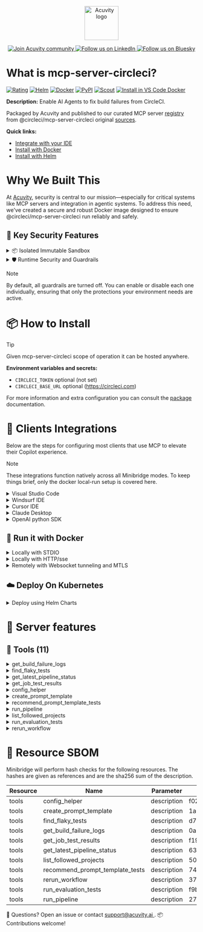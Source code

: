<p align="center">
  <a href="https://acuvity.ai">
    <picture>
      <img src="https://mma.prnewswire.com/media/2544052/Acuvity__Logo.jpg" height="90" alt="Acuvity logo"/>
    </picture>
  </a>
</p>
<p align="center">
  <a href="https://discord.gg/BkU7fBkrNk">
    <img src="https://img.shields.io/badge/Acuvity-Join-7289DA?logo=discord&logoColor=fff" alt="Join Acuvity community" />
  </a>
<a href="https://www.linkedin.com/company/acuvity/">
    <img src="https://img.shields.io/badge/LinkedIn-Follow-7289DA" alt="Follow us on LinkedIn" />
  </a>
<a href="https://bsky.app/profile/acuvity.bsky.social">
    <img src="https://img.shields.io/badge/Bluesky-Follow-7289DA"?logo=bluesky&logoColor=fff" alt="Follow us on Bluesky" />
  </a>
</p>


# What is mcp-server-circleci?
[![Rating](https://img.shields.io/badge/B-3775A9?label=Rating)](https://docs.anthropic.com/en/docs/build-with-claude/tool-use/implement-tool-use#best-practices-for-tool-definitions)
[![Helm](https://img.shields.io/badge/1.0.0-3775A9?logo=helm&label=Charts&logoColor=fff)](https://hub.docker.com/r/acuvity/mcp-server-circleci/tags/)
[![Docker](https://img.shields.io/docker/image-size/acuvity/mcp-server-circleci/0.9.0?logo=docker&logoColor=fff&label=0.9.0)](https://hub.docker.com/r/acuvity/mcp-server-circleci)
[![PyPI](https://img.shields.io/badge/0.9.0-3775A9?logo=pypi&logoColor=fff&label=@circleci/mcp-server-circleci)](https://github.com/CircleCI-Public/mcp-server-circleci)
[![Scout](https://img.shields.io/badge/Active-3775A9?logo=docker&logoColor=fff&label=Scout)](https://hub.docker.com/r/acuvity/mcp-server-circleci/)
[![Install in VS Code Docker](https://img.shields.io/badge/VS_Code-One_click_install-0078d7?logo=githubcopilot)](https://insiders.vscode.dev/redirect/mcp/install?name=mcp-server-circleci&config=%7B%22args%22%3A%5B%22run%22%2C%22-i%22%2C%22--rm%22%2C%22--read-only%22%2C%22docker.io%2Facuvity%2Fmcp-server-circleci%3A0.9.0%22%5D%2C%22command%22%3A%22docker%22%7D)

**Description:** Enable AI Agents to fix build failures from CircleCI.

Packaged by Acuvity and published to our curated MCP server [registry](https://mcp.acuvity.ai) from @circleci/mcp-server-circleci original [sources](https://github.com/CircleCI-Public/mcp-server-circleci).

**Quick links:**

- [Integrate with your IDE](https://github.com/acuvity/mcp-servers-registry/blob/main/mcp-server-circleci/docker/README.md#-clients-integrations)
- [Install with Docker](https://github.com/acuvity/mcp-servers-registry/tree/main/mcp-server-circleci/docker/README.md#-run-it-with-docker)
- [Install with Helm](https://github.com/acuvity/mcp-servers-registry/tree/main/mcp-server-circleci/charts/mcp-server-circleci/README.md#how-to-install)

# Why We Built This

At [Acuvity](https://acuvity.ai), security is central to our mission—especially for critical systems like MCP servers and integration in agentic systems.
To address this need, we've created a secure and robust Docker image designed to ensure @circleci/mcp-server-circleci run reliably and safely.

## 🔐 Key Security Features

<details>
<summary>📦 Isolated Immutable Sandbox </summary>

- **Isolated Execution**: All tools run within secure, containerized sandboxes to enforce process isolation and prevent lateral movement.
- **Non-root by Default**: Enforces least-privilege principles, minimizing the impact of potential security breaches.
- **Read-only Filesystem**: Ensures runtime immutability, preventing unauthorized modification.
- **Version Pinning**: Guarantees consistency and reproducibility across deployments by locking tool and dependency versions.
- **CVE Scanning**: Continuously scans images for known vulnerabilities using [Docker Scout](https://docs.docker.com/scout/) to support proactive mitigation.
- **SBOM & Provenance**: Delivers full supply chain transparency by embedding metadata and traceable build information."
</details>

<details>
<summary>🛡️ Runtime Security and Guardrails</summary>

**Minibridge Integration**: [Minibridge](https://github.com/acuvity/minibridge) establishes secure Agent-to-MCP connectivity, supports Rego/HTTP-based policy enforcement 🕵️, and simplifies orchestration.

The [ARC](https://github.com/acuvity/mcp-servers-registry/tree/main) container includes a [built-in Rego policy](https://github.com/acuvity/mcp-servers-registry/tree/main/mcp-server-circleci/docker/policy.rego) that enables a set of runtime "guardrails"" to help enforce security, privacy, and correct usage of your services. Below is an overview of each guardrail provided.

### 🔒 Resource Integrity

**Mitigates MCP Rug Pull Attacks**

* **Goal:** Protect users from malicious tool description changes after initial approval, preventing post-installation manipulation or deception.
* **Mechanism:** Locks tool descriptions upon client approval and verifies their integrity before execution. Any modification to the description triggers a security violation, blocking unauthorized changes from server-side updates.

### 🛡️ Guardrails

#### Covert Instruction Detection

Monitors incoming requests for hidden or obfuscated directives that could alter policy behavior.

* **Goal:** Stop attackers from slipping unnoticed commands or payloads into otherwise harmless data.
* **Mechanism:** Applies a library of regex patterns and binary‐encoding checks to the full request body. If any pattern matches a known covert channel (e.g., steganographic markers, hidden HTML tags, escape-sequence tricks), the request is rejected.

#### Sensitive Pattern Detection

Block user-defined sensitive data patterns (credential paths, filesystem references).

* **Goal:** Block accidental or malicious inclusion of sensitive information that violates data-handling rules.
* **Mechanism:** Runs a curated set of regexes against all payloads and tool descriptions—matching patterns such as `.env` files, RSA key paths, directory traversal sequences.

#### Shadowing Pattern Detection

Detects and blocks "shadowing" attacks, where a malicious MCP server sneaks hidden directives into its own tool descriptions to hijack or override the behavior of other, trusted tools.

* **Goal:** Stop a rogue server from poisoning the agent’s logic by embedding instructions that alter how a different server’s tools operate (e.g., forcing all emails to go to an attacker’s address even when the user calls a separate `send_email` tool).
* **Mechanism:** During policy load, each tool description is scanned for cross‐tool override patterns—such as `<IMPORTANT>` sections referencing other tool names, hidden side‐effects, or directives that apply to a different server’s API. Any description that attempts to shadow or extend instructions for a tool outside its own namespace triggers a policy violation and is rejected.

#### Schema Misuse Prevention

Enforces strict adherence to MCP input schemas.

* **Goal:** Prevent malformed or unexpected fields from bypassing validations, causing runtime errors, or enabling injections.
* **Mechanism:** Compares each incoming JSON object against the declared schema (required properties, allowed keys, types). Any extra, missing, or mistyped field triggers an immediate policy violation.

#### Cross-Origin Tool Access

Controls whether tools may invoke tools or services from external origins.

* **Goal:** Prevent untrusted or out-of-scope services from being called.
* **Mechanism:** Examines tool invocation requests and outgoing calls, verifying each target against an allowlist of approved domains or service names. Calls to any non-approved origin are blocked.

#### Secrets Redaction

Automatically masks sensitive values so they never appear in logs or responses.

* **Goal:** Ensure that API keys, tokens, passwords, and other credentials cannot leak in plaintext.
* **Mechanism:** Scans every text output for known secret formats (e.g., AWS keys, GitHub PATs, JWTs). Matches are replaced with `[REDACTED]` before the response is sent or recorded.

These controls ensure robust runtime integrity, prevent unauthorized behavior, and provide a foundation for secure-by-design system operations.

### Enable guardrails

To activate guardrails in your Docker containers, define the `GUARDRAILS` environment variable with the protections you need.

| Guardrail                        | Summary                                                                 |
|----------------------------------|-------------------------------------------------------------------------|
| `covert-instruction-detection`   | Detects hidden or obfuscated directives in requests.                    |
| `sensitive-pattern-detection`    | Flags patterns suggesting sensitive data or filesystem exposure.        |
| `shadowing-pattern-detection`    | Identifies tool descriptions that override or influence others.         |
| `schema-misuse-prevention`       | Enforces strict schema compliance on input data.                        |
| `cross-origin-tool-access`       | Controls calls to external services or APIs.                            |
| `secrets-redaction`              | Prevents exposure of credentials or sensitive values.                   |

Example: add `-e GUARDRAILS="secrets-redaction sensitive-pattern-detection"` to enable those guardrails.

## 🔒 Basic Authentication via Shared Secret

Provides a lightweight auth layer using a single shared token.

* **Mechanism:** Expects clients to send an `Authorization` header with the predefined secret.
* **Use Case:** Quickly lock down your endpoint in development or simple internal deployments—no complex OAuth/OIDC setup required.

To turn on Basic Authentication, define `BASIC_AUTH_SECRET` environment variable with a shared secret.

Example: add `-e BASIC_AUTH_SECRET="supersecret"` to enable the basic authentication.

> While basic auth will protect against unauthorized access, you should use it only in controlled environment,
> rotate credentials frequently and **always** use TLS.

</details>

> [!NOTE]
> By default, all guardrails are turned off. You can enable or disable each one individually, ensuring that only the protections your environment needs are active.


# 📦 How to Install


> [!TIP]
> Given mcp-server-circleci scope of operation it can be hosted anywhere.

**Environment variables and secrets:**
  - `CIRCLECI_TOKEN` optional (not set)
  - `CIRCLECI_BASE_URL` optional (https://circleci.com)

For more information and extra configuration you can consult the [package](https://github.com/CircleCI-Public/mcp-server-circleci) documentation.

# 🧰 Clients Integrations

Below are the steps for configuring most clients that use MCP to elevate their Copilot experience.

> [!NOTE]
> These integrations function natively across all Minibridge modes.
> To keep things brief, only the docker local-run setup is covered here.

<details>
<summary>Visual Studio Code</summary>

To get started immediately, you can use the "one-click" link below:

[![Install in VS Code Docker](https://img.shields.io/badge/VS_Code-One_click_install-0078d7?logo=githubcopilot)](https://insiders.vscode.dev/redirect/mcp/install?name=mcp-server-circleci&config=%7B%22args%22%3A%5B%22run%22%2C%22-i%22%2C%22--rm%22%2C%22--read-only%22%2C%22docker.io%2Facuvity%2Fmcp-server-circleci%3A0.9.0%22%5D%2C%22command%22%3A%22docker%22%7D)

## Global scope

Press `ctrl + shift + p` and type `Preferences: Open User Settings JSON` to add the following section:

```json
{
  "mcp": {
    "servers": {
      "acuvity-mcp-server-circleci": {
        "command": "docker",
        "args": [
          "run",
          "-i",
          "--rm",
          "--read-only",
          "docker.io/acuvity/mcp-server-circleci:0.9.0"
        ]
      }
    }
  }
}
```

## Workspace scope

In your workspace create a file called `.vscode/mcp.json` and add the following section:

```json
{
  "servers": {
    "acuvity-mcp-server-circleci": {
      "command": "docker",
      "args": [
        "run",
        "-i",
        "--rm",
        "--read-only",
        "docker.io/acuvity/mcp-server-circleci:0.9.0"
      ]
    }
  }
}
```

> To pass secrets you should use the `promptString` input type described in the [Visual Studio Code documentation](https://code.visualstudio.com/docs/copilot/chat/mcp-servers).

</details>

<details>
<summary>Windsurf IDE</summary>

In `~/.codeium/windsurf/mcp_config.json` add the following section:

```json
{
  "mcpServers": {
    "acuvity-mcp-server-circleci": {
      "command": "docker",
      "args": [
        "run",
        "-i",
        "--rm",
        "--read-only",
        "docker.io/acuvity/mcp-server-circleci:0.9.0"
      ]
    }
  }
}
```

See [Windsurf documentation](https://docs.windsurf.com/windsurf/mcp) for more info.

</details>

<details>
<summary>Cursor IDE</summary>

Add the following JSON block to your mcp configuration file:
- `~/.cursor/mcp.json` for global scope
- `.cursor/mcp.json` for project scope

```json
{
  "mcpServers": {
    "acuvity-mcp-server-circleci": {
      "command": "docker",
      "args": [
        "run",
        "-i",
        "--rm",
        "--read-only",
        "docker.io/acuvity/mcp-server-circleci:0.9.0"
      ]
    }
  }
}
```

See [cursor documentation](https://docs.cursor.com/context/model-context-protocol) for more information.

</details>
<details>

<summary>Claude Desktop</summary>

In the `claude_desktop_config.json` configuration file add the following section:

```json
{
  "mcpServers": {
    "acuvity-mcp-server-circleci": {
      "command": "docker",
      "args": [
        "run",
        "-i",
        "--rm",
        "--read-only",
        "docker.io/acuvity/mcp-server-circleci:0.9.0"
      ]
    }
  }
}
```

See [Anthropic documentation](https://docs.anthropic.com/en/docs/agents-and-tools/mcp) for more information.
</details>

<details>
<summary>OpenAI python SDK</summary>

## Running locally

```python
async with MCPServerStdio(
    params={
        "command": "docker",
        "args": ["run","-i","--rm","--read-only","docker.io/acuvity/mcp-server-circleci:0.9.0"]
    }
) as server:
    tools = await server.list_tools()
```

## Running remotely

```python
async with MCPServerSse(
    params={
        "url": "http://<ip>:<port>/sse",
    }
) as server:
    tools = await server.list_tools()
```

See [OpenAI Agents SDK docs](https://openai.github.io/openai-agents-python/mcp/) for more info.

</details>

## 🐳 Run it with Docker

<details>
<summary>Locally with STDIO</summary>

In your client configuration set:

- command: `docker`
- arguments: `run -i --rm --read-only docker.io/acuvity/mcp-server-circleci:0.9.0`

</details>

<details>
<summary>Locally with HTTP/sse</summary>

Simply run as:

```console
docker run -it -p 8000:8000 --rm --read-only docker.io/acuvity/mcp-server-circleci:0.9.0
```

Then on your application/client, you can configure to use it like:

```json
{
  "mcpServers": {
    "acuvity-mcp-server-circleci": {
      "url": "http://localhost:8000/sse"
    }
  }
}
```

You might have to use different ports for different tools.

</details>

<details>
<summary>Remotely with Websocket tunneling and MTLS </summary>

> This section assume you are familiar with TLS and certificates and will require:
> - a server certificate with proper DNS/IP field matching your tool deployment.
> - a client-ca used to sign client certificates

1. Start the server in `backend` mode
 - add an environment variable like `-e MINIBRIDGE_MODE=backend`
 - add the TLS certificates (recommended) through a volume let's say `/certs` ex (`-v $PWD/certs:/certs`)
 - instruct minibridge to use those certs with
   - `-e MINIBRIDGE_TLS_SERVER_CERT=/certs/server-cert.pem`
   - `-e MINIBRIDGE_TLS_SERVER_KEY=/certs/server-key.pem`
   - `-e MINIBRIDGE_TLS_SERVER_KEY_PASS=optional`
   - `-e MINIBRIDGE_TLS_SERVER_CLIENT_CA=/certs/client-ca.pem`

2. Start `minibridge` locally in frontend mode:
  - Get [minibridge](https://github.com/acuvity/minibridge) binary for your OS.

In your client configuration, Minibridge works like any other STDIO command.

Example for Claude Desktop:

```json
{
  "mcpServers": {
    "acuvity-mcp-server-circleci": {
      "command": "minibridge",
      "args": ["frontend", "--backend", "wss://<remote-url>:8000/ws", "--tls-client-backend-ca", "/path/to/ca/that/signed/the/server-cert.pem/ca.pem", "--tls-client-cert", "/path/to/client-cert.pem", "--tls-client-key", "/path/to/client-key.pem"]
    }
  }
}
```

That's it.

Minibridge offers a host of additional features. For step-by-step guidance, please visit the wiki. And if anything’s unclear, don’t hesitate to reach out!

</details>

## ☁️ Deploy On Kubernetes

<details>
<summary>Deploy using Helm Charts</summary>

### Chart settings requirements

This chart requires some mandatory information to be installed.

**Optional Environment variables**:
  - `CIRCLECI_TOKEN=""` environment variable can be changed with env.CIRCLECI_TOKEN=""
  - `CIRCLECI_BASE_URL="https://circleci.com"` environment variable can be changed with env.CIRCLECI_BASE_URL="https://circleci.com"

### How to install

You can inspect the chart `README`:

```console
helm show readme oci://docker.io/acuvity/mcp-server-circleci --version 1.0.0
````

You can inspect the values that you can configure:

```console
helm show values oci://docker.io/acuvity/mcp-server-circleci --version 1.0.0
````

Install with helm

```console
helm install mcp-server-circleci oci://docker.io/acuvity/mcp-server-circleci --version 1.0.0
```

From there your MCP server mcp-server-circleci will be reachable by default through `http/sse` from inside the cluster using the Kubernetes Service `mcp-server-circleci` on port `8000` by default. You can change that by looking at the `service` section of the `values.yaml` file.

### How to Monitor

The deployment will create a Kubernetes service with a `healthPort`, that is used for liveness probes and readiness probes. This health port can also be used by the monitoring stack of your choice and exposes metrics under the `/metrics` path.

See full charts [Readme](https://github.com/acuvity/mcp-servers-registry/tree/main/mcp-server-circleci/charts/mcp-server-circleci/README.md) for more details about settings and runtime security including guardrails activation.

</details>

# 🧠 Server features

## 🧰 Tools (11)
<details>
<summary>get_build_failure_logs</summary>

**Description**:

```

    This tool helps debug CircleCI build failures by retrieving failure logs.

    CRITICAL REQUIREMENTS:
    1. Truncation Handling (HIGHEST PRIORITY):
       - ALWAYS check for <MCPTruncationWarning> in the output
       - When present, you MUST start your response with:
         "WARNING: The logs have been truncated. Only showing the most recent entries. Earlier build failures may not be visible."
       - Only proceed with log analysis after acknowledging the truncation

    Input options (EXACTLY ONE of these THREE options must be used):

    Option 1 - Project Slug and branch (BOTH required):
    - projectSlug: The project slug obtained from listFollowedProjects tool (e.g., "gh/organization/project")
    - branch: The name of the branch (required when using projectSlug)

    Option 2 - Direct URL (provide ONE of these):
    - projectURL: The URL of the CircleCI project in any of these formats:
      * Project URL: https://app.circleci.com/pipelines/gh/organization/project
      * Pipeline URL: https://app.circleci.com/pipelines/gh/organization/project/123
      * Legacy Job URL: https://circleci.com/pipelines/gh/organization/project/123
      * Workflow URL: https://app.circleci.com/pipelines/gh/organization/project/123/workflows/abc-def
      * Job URL: https://app.circleci.com/pipelines/gh/organization/project/123/workflows/abc-def/jobs/xyz

    Option 3 - Project Detection (ALL of these must be provided together):
    - workspaceRoot: The absolute path to the workspace root
    - gitRemoteURL: The URL of the git remote repository
    - branch: The name of the current branch
    
    Recommended Workflow:
    1. Use listFollowedProjects tool to get a list of projects
    2. Extract the projectSlug from the chosen project (format: "gh/organization/project")
    3. Use that projectSlug with a branch name for this tool

    Additional Requirements:
    - Never call this tool with incomplete parameters
    - If using Option 1, make sure to extract the projectSlug exactly as provided by listFollowedProjects
    - If using Option 2, the URLs MUST be provided by the user - do not attempt to construct or guess URLs
    - If using Option 3, ALL THREE parameters (workspaceRoot, gitRemoteURL, branch) must be provided
    - If none of the options can be fully satisfied, ask the user for the missing information before making the tool call
    
```

**Parameter**:

| Name | Type | Description | Required? |
|-----------|------|-------------|-----------|
| params | object | not set | Yes
</details>
<details>
<summary>find_flaky_tests</summary>

**Description**:

```

    This tool retrieves information about flaky tests in a CircleCI project. 
    
    The agent receiving this output MUST analyze the flaky test data and implement appropriate fixes based on the specific issues identified.

    CRITICAL REQUIREMENTS:
    1. Truncation Handling (HIGHEST PRIORITY):
       - ALWAYS check for <MCPTruncationWarning> in the output
       - When present, you MUST start your response with:
         "WARNING: The logs have been truncated. Only showing the most recent entries. Earlier build failures may not be visible."
       - Only proceed with log analysis after acknowledging the truncation

    Input options (EXACTLY ONE of these THREE options must be used):

    Option 1 - Project Slug:
    - projectSlug: The project slug obtained from listFollowedProjects tool (e.g., "gh/organization/project")

    Option 2 - Direct URL (provide ONE of these):
    - projectURL: The URL of the CircleCI project in any of these formats:
      * Project URL: https://app.circleci.com/pipelines/gh/organization/project
      * Pipeline URL: https://app.circleci.com/pipelines/gh/organization/project/123
      * Workflow URL: https://app.circleci.com/pipelines/gh/organization/project/123/workflows/abc-def
      * Job URL: https://app.circleci.com/pipelines/gh/organization/project/123/workflows/abc-def/jobs/xyz

    Option 3 - Project Detection (ALL of these must be provided together):
    - workspaceRoot: The absolute path to the workspace root
    - gitRemoteURL: The URL of the git remote repository

    Additional Requirements:
    - Never call this tool with incomplete parameters
    - If using Option 1, make sure to extract the projectSlug exactly as provided by listFollowedProjects
    - If using Option 2, the URLs MUST be provided by the user - do not attempt to construct or guess URLs
    - If using Option 3, BOTH parameters (workspaceRoot, gitRemoteURL) must be provided
    - If none of the options can be fully satisfied, ask the user for the missing information before making the tool call
    
```

**Parameter**:

| Name | Type | Description | Required? |
|-----------|------|-------------|-----------|
| params | object | not set | Yes
</details>
<details>
<summary>get_latest_pipeline_status</summary>

**Description**:

```

    This tool retrieves the status of the latest pipeline for a CircleCI project. It can be used to check pipeline status, get latest build status, or view current pipeline state.

    Common use cases:
    - Check latest pipeline status
    - Get current build status
    - View pipeline state
    - Check build progress
    - Get pipeline information

    Input options (EXACTLY ONE of these THREE options must be used):

    Option 1 - Project Slug and branch (BOTH required):
    - projectSlug: The project slug obtained from listFollowedProjects tool (e.g., "gh/organization/project")
    - branch: The name of the branch (required when using projectSlug)

    Option 2 - Direct URL (provide ONE of these):
    - projectURL: The URL of the CircleCI project in any of these formats:
      * Project URL: https://app.circleci.com/pipelines/gh/organization/project
      * Pipeline URL: https://app.circleci.com/pipelines/gh/organization/project/123
      * Workflow URL: https://app.circleci.com/pipelines/gh/organization/project/123/workflows/abc-def
      * Job URL: https://app.circleci.com/pipelines/gh/organization/project/123/workflows/abc-def/jobs/xyz
      * Legacy Job URL: https://circleci.com/gh/organization/project/123

    Option 3 - Project Detection (ALL of these must be provided together):
    - workspaceRoot: The absolute path to the workspace root
    - gitRemoteURL: The URL of the git remote repository
    - branch: The name of the current branch
    
    Recommended Workflow:
    1. Use listFollowedProjects tool to get a list of projects
    2. Extract the projectSlug from the chosen project (format: "gh/organization/project")
    3. Use that projectSlug with a branch name for this tool

    Additional Requirements:
    - Never call this tool with incomplete parameters
    - If using Option 1, make sure to extract the projectSlug exactly as provided by listFollowedProjects
    - If using Option 2, the URLs MUST be provided by the user - do not attempt to construct or guess URLs
    - If using Option 3, ALL THREE parameters (workspaceRoot, gitRemoteURL, branch) must be provided
    - If none of the options can be fully satisfied, ask the user for the missing information before making the tool call
  
```

**Parameter**:

| Name | Type | Description | Required? |
|-----------|------|-------------|-----------|
| params | object | not set | Yes
</details>
<details>
<summary>get_job_test_results</summary>

**Description**:

```

    This tool retrieves test metadata for a CircleCI job.

    PRIORITY USE CASE:
    - When asked "are tests passing in CI?" or similar questions about test status
    - When asked to "fix failed tests in CI" or help with CI test failures
    - Use this tool to check if tests are passing in CircleCI and identify failed tests
    
    Common use cases:
    - Get test metadata for a specific job
    - Get test metadata for all jobs in a project
    - Get test metadata for a specific branch
    - Get test metadata for a specific pipeline
    - Get test metadata for a specific workflow
    - Get test metadata for a specific job

    CRITICAL REQUIREMENTS:
    1. Truncation Handling (HIGHEST PRIORITY):
       - ALWAYS check for <MCPTruncationWarning> in the output
       - When present, you MUST start your response with:
         "WARNING: The test results have been truncated. Only showing the most recent entries. Some test data may not be visible."
       - Only proceed with test result analysis after acknowledging the truncation

    2. Test Result Filtering:
       - Use filterByTestsResult parameter to filter test results:
         * filterByTestsResult: 'failure' - Show only failed tests
         * filterByTestsResult: 'success' - Show only successful tests
       - When looking for failed tests, ALWAYS set filterByTestsResult to 'failure'
       - When checking if tests are passing, set filterByTestsResult to 'success'

    Input options (EXACTLY ONE of these THREE options must be used):

    Option 1 - Project Slug and branch (BOTH required):
    - projectSlug: The project slug obtained from listFollowedProjects tool (e.g., "gh/organization/project")
    - branch: The name of the branch (required when using projectSlug)

    Option 2 - Direct URL (provide ONE of these):
    - projectURL: The URL of the CircleCI job in any of these formats:
      * Job URL: https://app.circleci.com/pipelines/gh/organization/project/123/workflows/abc-def/jobs/789
      * Workflow URL: https://app.circleci.com/pipelines/gh/organization/project/123/workflows/abc-def
      * Pipeline URL: https://app.circleci.com/pipelines/gh/organization/project/123

    Option 3 - Project Detection (ALL of these must be provided together):
    - workspaceRoot: The absolute path to the workspace root
    - gitRemoteURL: The URL of the git remote repository
    - branch: The name of the current branch
    
    For simple test status checks (e.g., "are tests passing in CI?") or fixing failed tests, prefer Option 1 with a recent pipeline URL if available.

    Additional Requirements:
    - Never call this tool with incomplete parameters
    - If using Option 1, make sure to extract the projectSlug exactly as provided by listFollowedProjects and include the branch parameter
    - If using Option 2, the URL MUST be provided by the user - do not attempt to construct or guess URLs
    - If using Option 3, ALL THREE parameters (workspaceRoot, gitRemoteURL, branch) must be provided
    - If none of the options can be fully satisfied, ask the user for the missing information before making the tool call
    
```

**Parameter**:

| Name | Type | Description | Required? |
|-----------|------|-------------|-----------|
| params | object | not set | Yes
</details>
<details>
<summary>config_helper</summary>

**Description**:

```

  This tool helps analyze and validate and fix CircleCI configuration files.

  Parameters:
  - params: An object containing:
    - configFile: string - The full contents of the CircleCI config file as a string. This should be the raw YAML content, not a file path.

  Example usage:
  {
    "params": {
      "configFile": "version: 2.1
orbs:
  node: circleci/node@7
..."
    }
  }

  Note: The configFile content should be provided as a properly escaped string with newlines represented as 
.

  Tool output instructions:
    - If the config is invalid, the tool will return the errors and the original config. Use the errors to fix the config.
    - If the config is valid, do nothing.
  
```

**Parameter**:

| Name | Type | Description | Required? |
|-----------|------|-------------|-----------|
| params | object | not set | Yes
</details>
<details>
<summary>create_prompt_template</summary>

**Description**:

```

  ABOUT THIS TOOL:
  - This tool is part of a toolchain that generates and provides test cases for a prompt template.
  - This tool helps an AI assistant to generate a prompt template based on one of the following:
    1. feature requirements defined by a user - in which case the tool will generate a new prompt template based on the feature requirements.
    2. a pre-existing prompt or prompt template that a user wants to test, evaluate, or modify - in which case the tool will convert it into a more structured and testable prompt template while leaving the original prompt language relatively unchanged.
  - This tool will return a structured prompt template (e.g. `template`) along with a context schema (e.g. ``contextSchema``) that defines the expected input parameters for the prompt template.
  - In some cases, a user will want to add test coverage for ALL of the prompts in a given application. In these cases, the AI agent should use this tool to generate a prompt template for each prompt in the application, and should check the entire application for AI prompts that are not already covered by a prompt template in the `./prompts` directory.

  WHEN SHOULD THIS TOOL BE TRIGGERED?
  - This tool should be triggered whenever the user provides requirements for a new AI-enabled application or a new AI-enabled feature of an existing  application (i.e. one that requires a prompt request to an LLM or any AI model).
  - This tool should also be triggered if the user provides a pre-existing prompt or prompt template from their codebase that they want to test, evaluate, or modify.
  - This tool should be triggered even if there are pre-existing files in the `./prompts` directory with the `<relevant-name>.prompt.yml` convention (e.g. `bedtime-story-generator.prompt.yml`, `plant-care-assistant.prompt.yml`, `customer-support-chatbot.prompt.yml`, etc.). Similar files should NEVER be generated directly by the AI agent. Instead, the AI agent should use this tool to first generate a new prompt template.

  PARAMETERS:
  - params: object
    - prompt: string (the feature requirements or pre-existing prompt/prompt template that will be used to generate a prompt template. Can be a multi-line string.)
    - promptOrigin: "codebase" | "requirements" (indicates whether the prompt comes from an existing codebase or from new requirements)
    - model: string (the model that the prompt template will be tested against. Explicitly specify the model if it can be inferred from the codebase. Otherwise, defaults to `gpt-4o-mini`.)

  EXAMPLE USAGE (from new requirements):
  {
    "params": {
      "prompt": "Create an app that takes any topic and an age (in years), then renders a 1-minute bedtime story for a person of that age.",
      "promptOrigin": "requirements"
      "model": "gpt-4o-mini"
    }
  }

  EXAMPLE USAGE (from pre-existing prompt/prompt template in codebase):
  {
    "params": {
      "prompt": "The user wants a bedtime story about {{topic}} for a person of age {{age}} years old. Please craft a captivating tale that captivates their imagination and provides a delightful bedtime experience.",
      "promptOrigin": "codebase"
      "model": "claude-3-5-sonnet-latest"
    }
  }

  TOOL OUTPUT INSTRUCTIONS:
  - The tool will return...
    - a `template` that reformulates the user's prompt into a more structured format.
    - a ``contextSchema`` that defines the expected input parameters for the template.
    - a `promptOrigin` that indicates whether the prompt comes from an existing prompt or prompt template in the user's codebase or from new requirements.
  - The tool output -- the `template`, ``contextSchema``, and `promptOrigin` -- will also be used as input to the `recommend_prompt_template_tests` tool to generate a list of recommended tests that can be used to test the prompt template.
  
```

**Parameter**:

| Name | Type | Description | Required? |
|-----------|------|-------------|-----------|
| params | object | not set | Yes
</details>
<details>
<summary>recommend_prompt_template_tests</summary>

**Description**:

```

  About this tool:
  - This tool is part of a toolchain that generates and provides test cases for a prompt template.
  - This tool generates an array of recommended tests for a given prompt template.

  Parameters:
  - params: object
    - promptTemplate: string (the prompt template to be tested)
    - contextSchema: object (the context schema that defines the expected input parameters for the prompt template)
    - promptOrigin: "codebase" | "requirements" (indicates whether the prompt comes from an existing codebase or from new requirements)
    - model: string (the model that the prompt template will be tested against)
    
  Example usage:
  {
    "params": {
      "promptTemplate": "The user wants a bedtime story about {{topic}} for a person of age {{age}} years old. Please craft a captivating tale that captivates their imagination and provides a delightful bedtime experience.",
      "contextSchema": {
        "topic": "string",
        "age": "number"
      },
      "promptOrigin": "codebase"
    }
  }

  The tool will return a structured array of test cases that can be used to test the prompt template.

  Tool output instructions:
    - The tool will return a `recommendedTests` array that can be used to test the prompt template.
  
```

**Parameter**:

| Name | Type | Description | Required? |
|-----------|------|-------------|-----------|
| params | object | not set | Yes
</details>
<details>
<summary>run_pipeline</summary>

**Description**:

```

    This tool triggers a new CircleCI pipeline and returns the URL to monitor its progress.

    Input options (EXACTLY ONE of these THREE options must be used):

    Option 1 - Project Slug and branch (BOTH required):
    - projectSlug: The project slug obtained from listFollowedProjects tool (e.g., "gh/organization/project")
    - branch: The name of the branch (required when using projectSlug)

    Option 2 - Direct URL (provide ONE of these):
    - projectURL: The URL of the CircleCI project in any of these formats:
      * Project URL with branch: https://app.circleci.com/pipelines/gh/organization/project?branch=feature-branch
      * Pipeline URL: https://app.circleci.com/pipelines/gh/organization/project/123
      * Workflow URL: https://app.circleci.com/pipelines/gh/organization/project/123/workflows/abc-def
      * Job URL: https://app.circleci.com/pipelines/gh/organization/project/123/workflows/abc-def/jobs/xyz

    Option 3 - Project Detection (ALL of these must be provided together):
    - workspaceRoot: The absolute path to the workspace root
    - gitRemoteURL: The URL of the git remote repository
    - branch: The name of the current branch

    Configuration:
    - an optional configContent parameter can be provided to override the default pipeline configuration

    Pipeline Selection:
    - If the project has multiple pipeline definitions, the tool will return a list of available pipelines
    - You must then make another call with the chosen pipeline name using the pipelineChoiceName parameter
    - The pipelineChoiceName must exactly match one of the pipeline names returned by the tool
    - If the project has only one pipeline definition, pipelineChoiceName is not needed

    Additional Requirements:
    - Never call this tool with incomplete parameters
    - If using Option 1, make sure to extract the projectSlug exactly as provided by listFollowedProjects
    - If using Option 2, the URLs MUST be provided by the user - do not attempt to construct or guess URLs
    - If using Option 3, ALL THREE parameters (workspaceRoot, gitRemoteURL, branch) must be provided
    - If none of the options can be fully satisfied, ask the user for the missing information before making the tool call

    Returns:
    - A URL to the newly triggered pipeline that can be used to monitor its progress
    
```

**Parameter**:

| Name | Type | Description | Required? |
|-----------|------|-------------|-----------|
| params | object | not set | Yes
</details>
<details>
<summary>list_followed_projects</summary>

**Description**:

```

    This tool lists all projects that the user is following on CircleCI.
    
    Common use cases:
    - Identify which CircleCI projects are available to the user
    - Select a project for subsequent operations
    - Obtain the projectSlug needed for other CircleCI tools
    
    Returns:
    - A list of projects that the user is following on CircleCI
    - Each entry includes the project name and its projectSlug
    
    Workflow:
    1. Run this tool to see available projects
    2. User selects a project from the list
    3. The LLM should extract and use the projectSlug (not the project name) from the selected project for subsequent tool calls
    4. The projectSlug is required for many other CircleCI tools, and will be used for those tool calls after a project is selected
    
    Note: If pagination limits are reached, the tool will indicate that not all projects could be displayed.
    
    IMPORTANT: Do not automatically run any additional tools after this tool is called. Wait for explicit user instruction before executing further tool calls. The LLM MUST NOT invoke any other CircleCI tools until receiving a clear instruction from the user about what to do next, even if the user selects a project. It is acceptable to list out tool call options for the user to choose from, but do not execute them until instructed.
    
```

**Parameter**:

| Name | Type | Description | Required? |
|-----------|------|-------------|-----------|
| params | object | not set | Yes
</details>
<details>
<summary>run_evaluation_tests</summary>

**Description**:

```

    This tool allows the users to run evaluation tests on a circleci pipeline.
    They can be referred to as "Prompt Tests" or "Evaluation Tests".

    This tool triggers a new CircleCI pipeline and returns the URL to monitor its progress.
    The tool will generate an appropriate circleci configuration file and trigger a pipeline using this temporary configuration.
    The tool will return the project slug.

    Input options (EXACTLY ONE of these THREE options must be used):

    Option 1 - Project Slug and branch (BOTH required):
    - projectSlug: The project slug obtained from listFollowedProjects tool (e.g., "gh/organization/project")
    - branch: The name of the branch (required when using projectSlug)

    Option 2 - Direct URL (provide ONE of these):
    - projectURL: The URL of the CircleCI project in any of these formats:
      * Project URL with branch: https://app.circleci.com/pipelines/gh/organization/project?branch=feature-branch
      * Pipeline URL: https://app.circleci.com/pipelines/gh/organization/project/123
      * Workflow URL: https://app.circleci.com/pipelines/gh/organization/project/123/workflows/abc-def
      * Job URL: https://app.circleci.com/pipelines/gh/organization/project/123/workflows/abc-def/jobs/xyz

    Option 3 - Project Detection (ALL of these must be provided together):
    - workspaceRoot: The absolute path to the workspace root
    - gitRemoteURL: The URL of the git remote repository
    - branch: The name of the current branch

    Test Files:
    - promptFiles: Array of prompt template file objects from the ./prompts directory, each containing:
      * fileName: The name of the prompt template file
      * fileContent: The contents of the prompt template file

    Pipeline Selection:
    - If the project has multiple pipeline definitions, the tool will return a list of available pipelines
    - You must then make another call with the chosen pipeline name using the pipelineChoiceName parameter
    - The pipelineChoiceName must exactly match one of the pipeline names returned by the tool
    - If the project has only one pipeline definition, pipelineChoiceName is not needed

    Additional Requirements:
    - Never call this tool with incomplete parameters
    - If using Option 1, make sure to extract the projectSlug exactly as provided by listFollowedProjects
    - If using Option 2, the URLs MUST be provided by the user - do not attempt to construct or guess URLs
    - If using Option 3, ALL THREE parameters (workspaceRoot, gitRemoteURL, branch) must be provided
    - If none of the options can be fully satisfied, ask the user for the missing information before making the tool call

    Returns:
    - A URL to the newly triggered pipeline that can be used to monitor its progress
    
```

**Parameter**:

| Name | Type | Description | Required? |
|-----------|------|-------------|-----------|
| params | object | not set | Yes
</details>
<details>
<summary>rerun_workflow</summary>

**Description**:

```

  This tool is used to rerun a workflow from start or from the failed job.

  Common use cases:
  - Rerun a workflow from a failed job
  - Rerun a workflow from start

Input options (EXACTLY ONE of these TWO options must be used):

Option 1 - Workflow ID:
- workflowId: The ID of the workflow to rerun
- fromFailed: true to rerun from failed, false to rerun from start. If omitted, behavior is based on workflow status. (optional)

Option 2 - Workflow URL:
- workflowURL: The URL of the workflow to rerun
  * Workflow URL: https://app.circleci.com/pipelines/:vcsType/:orgName/:projectName/:pipelineNumber/workflows/:workflowId
  * Workflow Job URL: https://app.circleci.com/pipelines/:vcsType/:orgName/:projectName/:pipelineNumber/workflows/:workflowId/jobs/:buildNumber
- fromFailed: true to rerun from failed, false to rerun from start. If omitted, behavior is based on workflow status. (optional)
  
```

**Parameter**:

| Name | Type | Description | Required? |
|-----------|------|-------------|-----------|
| params | object | not set | Yes
</details>


# 🔐 Resource SBOM

Minibridge will perform hash checks for the following resources. The hashes are given as references and are the sha256 sum of the description.

| Resource | Name | Parameter | Hash |
|-----------|------|------|------|
| tools | config_helper | description | f02dd33f38a3495a590d901debe94a7d61f55b1c13aa49695ea04495280a6a81 |
| tools | create_prompt_template | description | 1a0d5f49ed5ef89ab02439a0fc88d97c2623bd19082b8b8f307f513ba759313f |
| tools | find_flaky_tests | description | d7791ab55054527245f4201e3f3e852a2260aabb35703b49b88f617f585ce931 |
| tools | get_build_failure_logs | description | 0a53cd10b05b19c22e09353276900b0eac42fae325a0a17f0404a38eb917a3da |
| tools | get_job_test_results | description | f193e7ccd1d8695d7c7b830f6ad58ec602a544b679c1309bc6d19a7ec9d61b72 |
| tools | get_latest_pipeline_status | description | 63b01e12f1d869921e612fd53bc8f010312aeec0af67a2a9fad71a73114bdb49 |
| tools | list_followed_projects | description | 505f69b885e2acbd4c3210dd5d405128bef0b85673ecbe797674ecb358410533 |
| tools | recommend_prompt_template_tests | description | 7481bf74eda856271b8b6ae88d71d8aa8a64f031ee83b407c3362332386b1b39 |
| tools | rerun_workflow | description | 37895cf96d7fd2ed226e0aa1e0c5c30652436fae285136016d3a30205bb29ee8 |
| tools | run_evaluation_tests | description | f9b65c47dc2ab687a5d6e567fc28177ae5f5ca552f74a3cf1c30e68a761e0082 |
| tools | run_pipeline | description | 27592345c42aec34546ce5d145ceab8ee313d902276bfea3d357ebd3c88126ae |


💬 Questions? Open an issue or contact [ support@acuvity.ai ](mailto:support@acuvity.ai).
📦 Contributions welcome!
